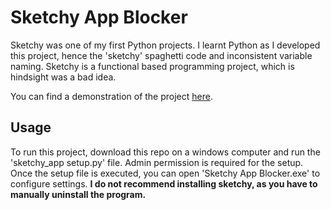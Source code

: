  # **Sketchy App Blocker**

Sketchy was one of my first Python projects. I learnt Python as I developed this project, hence the 'sketchy' spaghetti code and inconsistent variable naming. Sketchy is a functional based programming project, which is hindsight was a bad idea. 

You can find a demonstration of the project [here](https://www.youtube.com/watch?v=9tTuM99Hxrs). 

## **Usage**

To run this project, download this repo on a windows computer and run the 'sketchy_app setup.py' file. Admin permission is required for the setup. Once the  setup file is executed, you can open 'Sketchy App Blocker.exe' to configure settings. **I do not recommend installing sketchy, as you have to manually uninstall the program.**
